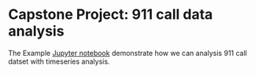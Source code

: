 # Capstone Project: 911 call data analysis

The Example [Jupyter notebook](https://github.com/BhadraNivedita/911calldata_analysis/blob/main/Capstone_project--911%20data%20analysis.ipynb) demonstrate how we can analysis 911 call datset with timeseries analysis. 
